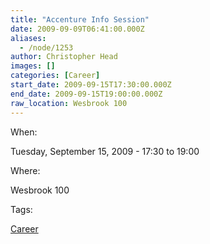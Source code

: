```yaml
---
title: "Accenture Info Session"
date: 2009-09-09T06:41:00.000Z
aliases:
  - /node/1253
author: Christopher Head
images: []
categories: [Career]
start_date: 2009-09-15T17:30:00.000Z
end_date: 2009-09-15T19:00:00.000Z
raw_location: Wesbrook 100
---
```


When: 

Tuesday, September 15, 2009 - 17:30 to 19:00

Where: 

Wesbrook 100

Tags: 

[Career](/career)
